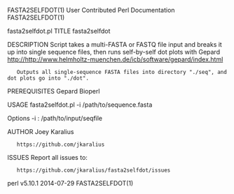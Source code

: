 FASTA2SELFDOT(1)                                    User Contributed Perl Documentation                                   FASTA2SELFDOT(1)



fasta2selfdot.pl
TITLE
       fasta2selfdot

DESCRIPTION
       Script takes a multi-FASTA or FASTQ file input and breaks it up into single sequence files, then runs self-by-self dot plots with
       Gepard <http://http://www.helmholtz-muenchen.de/icb/software/gepard/index.html>

       Outputs all single-sequence FASTA files into directory "./seq", and dot plots go into "./dot".

PREREQUISITES
       Gepard Bioperl

USAGE
       fasta2selfdot.pl -i /path/to/sequence.fasta

   Options
        -i : /path/to/input/seqfile

AUTHOR
       Joey Karalius

       https://github.com/jkaralius

ISSUES
       Report all issues to:

       https://github.com/jkaralius/fasta2selfdot/issues



perl v5.10.1                                                    2014-07-29                                                FASTA2SELFDOT(1)
